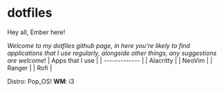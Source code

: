 # dotfiles

Hey all, Ember here! 

*Welcome to my dotfiles github page, in here you're likely to find applications that I use regularly, alongside other things, any suggestions are welcome*! 
| Apps that I use  |
| ------------- |
| Alacritty |
| NeoVim |
| Ranger |
| Rofi |

Distro: Pop_OS!
**WM**: i3

